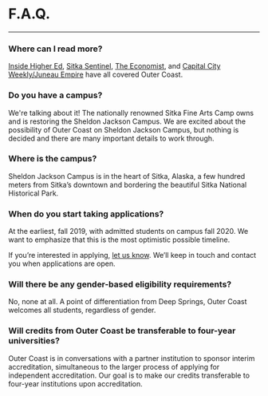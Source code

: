 # F.A.Q.

***

### Where can I read more?

[Inside Higher Ed](https://www.insidehighered.com/news/2015/12/11/outer-coast-college-seeks-replicate-deep-springs-success), [Sitka Sentinel](http://sitkasentinel.com/7/2012-05-10-22-08-10/local-news/9434-group-targets-sj-campus-for-new-college), [The Economist](https://www.economist.com/christmas-specials/2017/12/19/an-alternative-college-education), and       [Capital City Weekly/Juneau Empire](http://juneauempire.com/capitalcityweekly/ccw-features/2018-04-11/rethinking-college-experience-sitka) have all covered Outer Coast.

### Do you have a campus?

We're talking about it! The nationally renowned Sitka Fine Arts Camp owns and is restoring the Sheldon Jackson Campus. We are excited about the possibility of Outer Coast on Sheldon Jackson Campus, but nothing is decided and there are many important details to work through.

### Where is the campus?

Sheldon Jackson Campus is in the heart of Sitka, Alaska, a few hundred meters from Sitka’s downtown and bordering the beautiful Sitka National Historical Park.

### When do you start taking applications?

At the earliest, fall 2019, with admitted students on campus fall 2020. We want to emphasize that this is the most optimistic possible timeline.

If you’re interested in applying, <a href="{{ site.root }}/contact.html" class="blue-grey-text body-link">let us know</a>. We’ll keep in touch and contact you when applications are open.

### Will there be any gender-based eligibility requirements?

No, none at all. A point of differentiation from Deep Springs, Outer Coast welcomes all students, regardless of gender.

### Will credits from Outer Coast be transferable to four-year universities?

Outer Coast is in conversations with a partner institution to sponsor interim accreditation, simultaneous to the larger process of applying for independent accreditation. Our goal is to make our credits transferable to four-year institutions upon accreditation.
